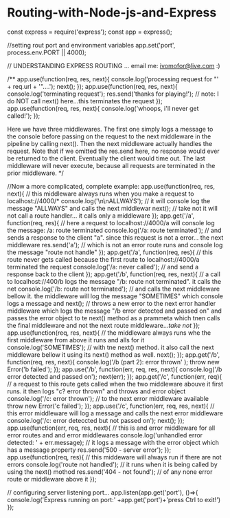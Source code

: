 # Routing-with-Node-js-and-Express

const express = require('express');
const app = express();


//setting rout port and environment variables 
app.set('port', process.env.PORT || 4000);

// UNDERSTANDING EXPRESS ROUTING ... email me: ivomofor@live.com :)

/**
app.use(function(req, res, next){
console.log('processing request for "' + req.url + '"....');
next();
});
app.use(function(req, res, next){
console.log('terminating request');
res.send('thanks for playing!');
// note: I do NOT call next() here...this terminates the request
});
app.use(function(req, res, next){
console.log('whoops, i\'ll never get called!');
});

Here we have three middlewares. The first one simply logs a message to the console
before passing on the request to the next middleware in the pipeline by calling
next(). Then the next middleware actually handles the request. Note that if we omitted
the res.send here, no response would ever be returned to the client. Eventually the
client would time out. The last middleware will never execute, because all requests are
terminated in the prior middleware.
 */


 //Now a more complicated, complete example:
app.use(function(req, res, next){ // this middleware always runs when you make a  request to localhost://4000/*
    console.log('\n\nALLWAYS');    // it will console log the message "ALLWAYS" and calls the next middlewar
    next();                        // take not it will not call a route handler... it calls only a middleware
});
app.get('/a', function(req, res){          // here a request to localhost://4000/a will console log the message: /a: route terminated
    console.log('/a: route terminated');    // and sends a response to the client "a". since this request is not a error... the next middleware 
    res.send('a');                        // which is not an error route runs and console log the message "route not handle"
});
app.get('/a', function(req, res){   // this route never gets called because the first route to localhost://4000/a terminated the request
    console.log('/a: never called'); // and send a response back to the client 
});
app.get('/b', function(req, res, next){ // a call to localhost://400/b logs the message "/b: route not terminated". it calls the net 
    console.log('/b: route not terminated'); // and calls the next middleware bellow it. the middleware will log the message "SOMETIMES" which console logs a message and 
    next(); // throws a new error to the next error handler middleware which logs the message "/b error detected and passed on" and passes the error object to te next() method as a prammeta which tnen calls the final middleware and not the next route middleware...*take not*
});
app.use(function(req, res, next){ // the middleware always runs whe  the first middleware from above it runs and  alls for it
    console.log('SOMETIMES');       // with tne next() method. it also call the next middleware bellow it using its next() method as well.
    next();
});
app.get('/b', function(req, res, next){
    console.log('/b (part 2): error thrown' );
    throw new Error('b failed');
});
app.use('/b', function(err, req, res, next){
    console.log('/b error detected and passed on');
    next(err);
});
app.get('/c', function(err, req){ // a request to this route gets called when the two middleware abouve it first runs. it then logs "c? error thrown" and throws and error object 
    console.log('/c: error thrown'); // to the next error middleware available  
    throw new Error('c failed');
});
app.use('/c', function(err, req, res, next){ // this error middleware will log a message and  calls the next error middleware 
    console.log('/c: error deteccted but not passed on');
    next();
});
app.use(function(err, req, res, next){  // this is and error middleware for all error routes and and error middlewares 
    console.log('unhandled error detected: ' + err.message); // it logs a message with the error object which has a message property
    res.send('500 - server error');
});
 app.use(function(req, res){           // this middeware will always run if there are not errors 
    console.log('route not handled');   // it runs when it is being called by using the next() mothod 
     res.send('404 - not found');       // of any none error route or middleware above it
});

// configuring server listening port...
app.listen(app.get('port'), ()=>{
    console.log('Éxpress running on port:' +app.get('port')+'press Ctrl to exit!')
});
